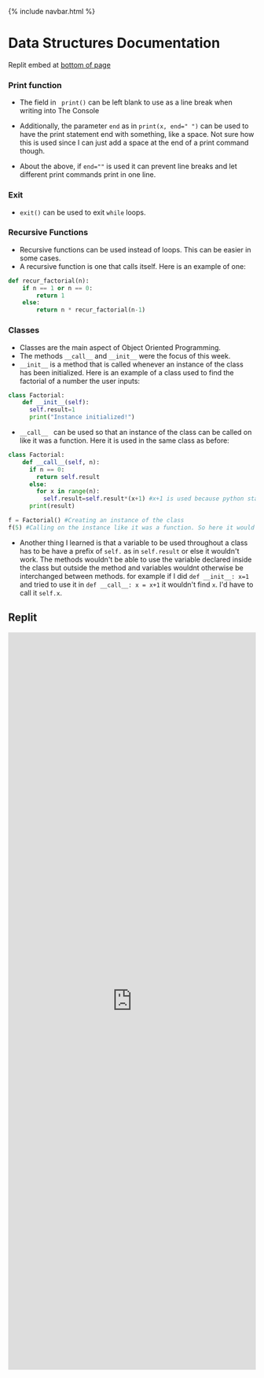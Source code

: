 {% include navbar.html %}

# Data Structures Documentation

Replit embed at [bottom of page](https://3ghin5.github.io/hatelace/dataStructures.html#Replit)

### Print function

 * The field in ` print()` can be left blank to use as a line break when writing into The Console

 * Additionally, the parameter `end` as in `print(x, end=" ")` can be used to have the print statement end with something, like a space. Not sure how this is used since I can just add a space at the end of a print command though. 
 * About the above, if `end=""` is used it can prevent line breaks and let different print commands print in one line.

### Exit

 * `exit()` can be used to exit `while` loops.

### Recursive Functions

 * Recursive functions can be used instead of loops. This can be easier in some cases.
 * A recursive function is one that calls itself. Here is an example of one:
```py
def recur_factorial(n):
    if n == 1 or n == 0:
        return 1
    else:
        return n * recur_factorial(n-1)
```

### Classes

 * Classes are the main aspect of Object Oriented Programming. 
 * The methods `__call__` and `__init__` were the focus of this week.
 * `__init__` is a method that is called whenever an instance of the class has been initialized. Here is an example of a class used to find the factorial of a number the user inputs:
```py 
class Factorial:
    def __init__(self):
      self.result=1
      print("Instance initialized!")

```
 * `__call__ ` can be used so that an instance of the class can be called on like it was a function. Here it is used in the same class as before:
```py 
class Factorial:
    def __call__(self, n):
      if n == 0:
        return self.result
      else:
        for x in range(n):
          self.result=self.result*(x+1) #x+1 is used because python starts counting at 0
      print(result)

f = Factorial() #Creating an instance of the class
f(5) #Calling on the instance like it was a function. So here it would print 120.
```
 * Another thing I learned is that a variable to be used throughout a class has to be have a prefix of `self.` as in `self.result` or else it wouldn't work. The methods wouldn't be able to use the variable declared inside the class but outside the method and variables wouldnt otherwise be interchanged between methods. for example if I did `def __init__: x=1` and tried to use it in `def __call__: x = x+1` it wouldn't find `x`. I'd have to call it `self.x`.

## Replit

<iframe frameborder="0" width="100%" height="1500px" src="https://replit.com/@3ghin5/MENU?lite=true"></iframe>
